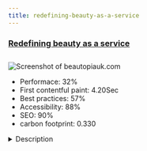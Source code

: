 ```yaml
---
title: redefining-beauty-as-a-service
---
```


<div style="height: 3rem">
  <a href="http://beautopiauk.com/"><h3>Redefining beauty as a service</h3></a>
</div>
<img loading="lazy" src="/images/thumbs/beautopiauk.com.jpg" alt="Screenshot of beautopiauk.com" />
<ul>
  <li>Performace: 32%</li>
  <li>
    First contentful paint:
    4.20Sec
  </li>
  <li>Best practices: 57%</li>
  <li>Accessibility: 88%</li>
  <li>SEO: 90%</li>
  <li>carbon footprint: 0.330</li>
</ul>
<details>
  <summary>Description</summary>
  <p>Beautopia is London's most established mobile Spa, delivering luxury beauty and massage treatments in the privacy and comfort of their client's own home.The site was built utilising UIKit and Warp framework on Joomla 3.x;</p>
</details>

